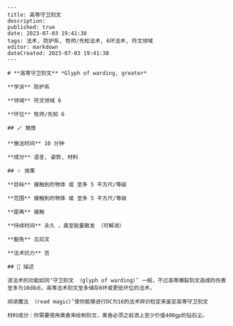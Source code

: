
    ---
    title: 高等守卫刻文
    description: 
    published: true
    date: 2023-07-03 19:41:38
    tags: 法术, 防护系, 牧师/先知法术, 6环法术, 符文领域
    editor: markdown
    dateCreated: 2023-07-03 19:41:38
    ---

    # **高等守卫刻文** *Glyph of warding, greater*

    **学派** 防护系 

    **领域** 符文领域 6

    **环位** 牧师/先知 6

    ## 🪄 施放

    **施法时间** 10 分钟

    **成分** 语言, 姿势, 材料

    ## ✨ 效果 

    **目标** 接触到的物体 或 至多 5 平方尺/等级 

    **范围** 接触到的物体 或 至多 5 平方尺/等级

    **距离** 接触  

    **持续时间** 永久 ，直至能量散发 （可解消） 

    **豁免** 见后文

    **法术抗力** 否

    ## 📖 描述

    该法术的功能如同‘守卫刻文 （glyph of warding）’ 一般，不过高等爆裂刻文造成的伤害至多为10d8点，高等法术刻文至多储存6环或更低环位的法术。

    阅读魔法 （read magic）’使你能够进行DC为16的法术辨识检定来鉴定高等守卫刻文

    材料成分：你需要使用熏香来绘制刻文，熏香必须之前洒上至少价值400gp的钻石尘。
    